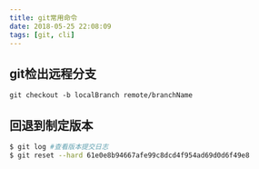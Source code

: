 ```yaml
---
title: git常用命令
date: 2018-05-25 22:08:09
tags: [git, cli]
---
```

## git检出远程分支
`git checkout -b localBranch remote/branchName`

## 回退到制定版本
```bash
$ git log #查看版本提交日志
$ git reset --hard 61e0e8b94667afe99c8dcd4f954ad69d0d6f49e8 
```
